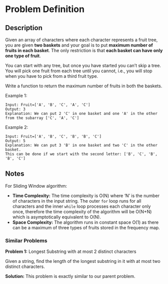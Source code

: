 # Problem Definition

## Description

Given an array of characters where each character represents a fruit tree, you are given **two baskets** and your goal is to put **maximum number of fruits in each basket**. The only restriction is that **each basket can have only one type of fruit**.

You can start with any tree, but once you have started you can’t skip a tree. You will pick one fruit from each tree until you cannot, i.e., you will stop when you have to pick from a third fruit type.

Write a function to return the maximum number of fruits in both the baskets.

Example 1:

```plaintext
Input: Fruit=['A', 'B', 'C', 'A', 'C']
Output: 3
Explanation: We can put 2 'C' in one basket and one 'A' in the other from the subarray ['C', 'A', 'C']
```

Example 2:

```plaintext
Input: Fruit=['A', 'B', 'C', 'B', 'B', 'C']
Output: 5
Explanation: We can put 3 'B' in one basket and two 'C' in the other basket.
This can be done if we start with the second letter: ['B', 'C', 'B', 'B', 'C']
```

## Notes

For Sliding Window algorithm:

- **Time Complexity:** The time complexity is O(N) where ‘N’ is the number of characters in the input string. The outer `for` loop runs for all characters and the inner `while` loop processes each character only once, therefore the time complexity of the algorithm will be O(N+N) which is asymptotically equivalent to O(N).
- **Space Complexity:** The algorithm runs in constant space O(1) as there can be a maximum of three types of fruits stored in the frequency map.

### Similar Problems

**Problem 1:** Longest Substring with at most 2 distinct characters

Given a string, find the length of the longest substring in it with at most two distinct characters.

**Solution:** This problem is exactly similar to our parent problem.
